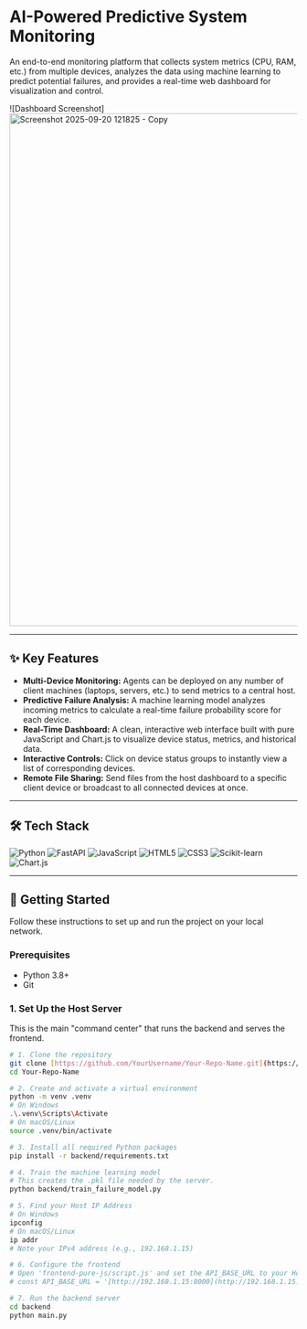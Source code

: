 # AI-Powered Predictive System Monitoring

An end-to-end monitoring platform that collects system metrics (CPU, RAM, etc.) from multiple devices, analyzes the data using machine learning to predict potential failures, and provides a real-time web dashboard for visualization and control.

![Dashboard Screenshot]<img width="1823" height="897" alt="Screenshot 2025-09-20 121825 - Copy" src="https://github.com/user-attachments/assets/b0512a39-c85a-4654-bc26-b217077c7e20" />

---

## ✨ Key Features

* **Multi-Device Monitoring:** Agents can be deployed on any number of client machines (laptops, servers, etc.) to send metrics to a central host.
* **Predictive Failure Analysis:** A machine learning model analyzes incoming metrics to calculate a real-time failure probability score for each device.
* **Real-Time Dashboard:** A clean, interactive web interface built with pure JavaScript and Chart.js to visualize device status, metrics, and historical data.
* **Interactive Controls:** Click on device status groups to instantly view a list of corresponding devices.
* **Remote File Sharing:** Send files from the host dashboard to a specific client device or broadcast to all connected devices at once.

---

## 🛠️ Tech Stack

![Python](https://img.shields.io/badge/python-3670A0?style=for-the-badge&logo=python&logoColor=ffdd54)
![FastAPI](https://img.shields.io/badge/FastAPI-005571?style=for-the-badge&logo=fastapi)
![JavaScript](https://img.shields.io/badge/javascript-%23323330.svg?style=for-the-badge&logo=javascript&logoColor=%23F7DF1E)
![HTML5](https://img.shields.io/badge/html5-%23E34F26.svg?style=for-the-badge&logo=html5&logoColor=white)
![CSS3](https://img.shields.io/badge/css3-%231572B6.svg?style=for-the-badge&logo=css3&logoColor=white)
![Scikit-learn](https://img.shields.io/badge/scikit--learn-%23F7931E.svg?style=for-the-badge&logo=scikit-learn&logoColor=white)
![Chart\.js](https://img.shields.io/badge/chart.js-F5788D.svg?style=for-the-badge&logo=chart.js&logoColor=white)

---

## 🚀 Getting Started

Follow these instructions to set up and run the project on your local network.

### Prerequisites

* Python 3.8+
* Git

### 1. Set Up the Host Server

This is the main "command center" that runs the backend and serves the frontend.

```bash
# 1. Clone the repository
git clone [https://github.com/YourUsername/Your-Repo-Name.git](https://github.com/YourUsername/Your-Repo-Name.git)
cd Your-Repo-Name

# 2. Create and activate a virtual environment
python -m venv .venv
# On Windows
.\.venv\Scripts\Activate
# On macOS/Linux
source .venv/bin/activate

# 3. Install all required Python packages
pip install -r backend/requirements.txt

# 4. Train the machine learning model
# This creates the .pkl file needed by the server.
python backend/train_failure_model.py

# 5. Find your Host IP Address
# On Windows
ipconfig
# On macOS/Linux
ip addr
# Note your IPv4 address (e.g., 192.168.1.15)

# 6. Configure the frontend
# Open 'frontend-pure-js/script.js' and set the API_BASE_URL to your Host's IP address.
# const API_BASE_URL = '[http://192.168.1.15:8000](http://192.168.1.15:8000)';

# 7. Run the backend server
cd backend
python main.py
